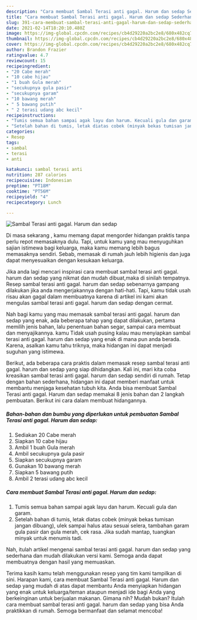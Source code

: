 ```yaml
---
description: "Cara membuat Sambal Terasi anti gagal. Harum dan sedap Sederhana Untuk Jualan"
title: "Cara membuat Sambal Terasi anti gagal. Harum dan sedap Sederhana Untuk Jualan"
slug: 391-cara-membuat-sambal-terasi-anti-gagal-harum-dan-sedap-sederhana-untuk-jualan
date: 2021-02-14T18:20:10.480Z
image: https://img-global.cpcdn.com/recipes/cb4d29220a2bc2e8/680x482cq70/sambal-terasi-anti-gagal-harum-dan-sedap-foto-resep-utama.jpg
thumbnail: https://img-global.cpcdn.com/recipes/cb4d29220a2bc2e8/680x482cq70/sambal-terasi-anti-gagal-harum-dan-sedap-foto-resep-utama.jpg
cover: https://img-global.cpcdn.com/recipes/cb4d29220a2bc2e8/680x482cq70/sambal-terasi-anti-gagal-harum-dan-sedap-foto-resep-utama.jpg
author: Brandon Frazier
ratingvalue: 4.7
reviewcount: 15
recipeingredient:
- "20 Cabe merah"
- "10 cabe hijau"
- "1 buah Gula merah"
- "secukupnya gula pasir"
- "secukupnya garam"
- "10 bawang merah"
- " 5 bawang putih"
- " 2 terasi udang abc kecil"
recipeinstructions:
- "Tumis semua bahan sampai agak layu dan harum. Kecuali gula dan garam."
- "Setelah bahan di tumis, letak diatas cobek (minyak bekas tumisan jangan dibuang), ulek sampai halus atau sesuai selera, tambahan garam gula pasir dan gula merah, cek rasa. Jika sudah mantap, tuangkan minyak untuk menumis tadi."
categories:
- Resep
tags:
- sambal
- terasi
- anti

katakunci: sambal terasi anti 
nutrition: 287 calories
recipecuisine: Indonesian
preptime: "PT18M"
cooktime: "PT56M"
recipeyield: "4"
recipecategory: Lunch

---
```



![Sambal Terasi anti gagal. Harum dan sedap](https://img-global.cpcdn.com/recipes/cb4d29220a2bc2e8/680x482cq70/sambal-terasi-anti-gagal-harum-dan-sedap-foto-resep-utama.jpg)

Di masa  sekarang , kamu memang dapat mengorder hidangan praktis tanpa perlu repot memasaknya dulu. Tapi, untuk kamu yang mau menyuguhkan sajian istimewa bagi keluarga, maka kamu memang lebih bagus memasaknya sendiri. Sebab, memasak di rumah jauh lebih higienis dan juga dapat menyesuaikan dengan kesukaan keluarga.

Jika anda lagi mencari inspirasi cara membuat sambal terasi anti gagal. harum dan sedap yang nikmat dan mudah dibuat,maka di sinilah tempatnya. Resep sambal terasi anti gagal. harum dan sedap  sebenarnya gampang dilakukan jika anda mengerjakannya dengan hati-hati. Tapi, kamu tidak usah risau akan gagal dalam membuatnya 
karena di artikel ini kami akan mengulas sambal terasi anti gagal. harum dan sedap dengan cermat.  



Nah bagi kamu yang mau memasak sambal terasi anti gagal. harum dan sedap yang enak, ada beberapa tahap yang dapat dilakukan, pertama memilih jenis bahan, lalu penentuan bahan segar, sampai cara membuat dan menyajikannya. kamu Tidak usah pusing kalau mau menyiapkan sambal terasi anti gagal. harum dan sedap yang enak di mana pun anda berada. Karena, asalkan kamu  tahu triknya, maka hidangan ini dapat menjadi suguhan yang istimewa.

Berikut, ada beberapa cara praktis  dalam memasak resep sambal terasi anti gagal. harum dan sedap yang siap dihidangkan. Kali ini, mari kita coba kreasikan sambal terasi anti gagal. harum dan sedap sendiri di rumah. Tetap dengan bahan sederhana, hidangan ini dapat memberi manfaat untuk membantu menjaga kesehatan tubuh kita. Anda bisa membuat Sambal Terasi anti gagal. Harum dan sedap memakai 8 jenis bahan dan 2 langkah pembuatan. Berikut ini cara dalam membuat hidangannya.

<!--inarticleads1-->

##### Bahan-bahan dan bumbu yang diperlukan untuk pembuatan Sambal Terasi anti gagal. Harum dan sedap:

1. Sediakan 20 Cabe merah
1. Siapkan 10 cabe hijau
1. Ambil 1 buah Gula merah
1. Ambil secukupnya gula pasir
1. Siapkan secukupnya garam
1. Gunakan 10 bawang merah
1. Siapkan  5 bawang putih
1. Ambil  2 terasi udang abc kecil




<!--inarticleads2-->

##### Cara membuat Sambal Terasi anti gagal. Harum dan sedap:

1. Tumis semua bahan sampai agak layu dan harum. Kecuali gula dan garam.
1. Setelah bahan di tumis, letak diatas cobek (minyak bekas tumisan jangan dibuang), ulek sampai halus atau sesuai selera, tambahan garam gula pasir dan gula merah, cek rasa. Jika sudah mantap, tuangkan minyak untuk menumis tadi.




Nah, itulah artikel mengenai  sambal terasi anti gagal. harum dan sedap  yang sederhana dan mudah dilakukan versi kami. Semoga anda dapat membuatnya dengan hasil yang memuaskan. 

Terima kasih kamu telah menggunakan resep yang tim kami tampilkan di sini. Harapan kami, cara membuat  Sambal Terasi anti gagal. Harum dan sedap yang mudah di atas dapat membantu Anda menyiapkan hidangan yang enak untuk keluarga/teman ataupun menjadi ide bagi Anda yang berkeinginan untuk berjualan makanan. Gimana nih? Mudah bukan? Itulah cara membuat sambal terasi anti gagal. harum dan sedap yang bisa Anda praktikkan di rumah. Semoga bermanfaat dan selamat mencoba!


